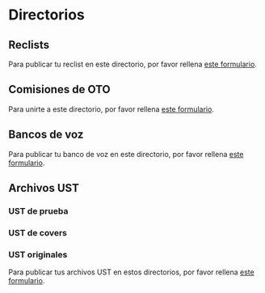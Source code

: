 # Directorios
## Reclists
Para publicar tu reclist en este directorio, por favor rellena [este formulario]().
## Comisiones de OTO
Para unirte a este directorio, por favor rellena [este formulario]().
## Bancos de voz
Para publicar tu banco de voz en este directorio, por favor rellena [este formulario]().
## Archivos UST
### UST de prueba
### UST de covers
### UST originales
Para publicar tus archivos UST en estos directorios, por favor rellena [este formulario]().
